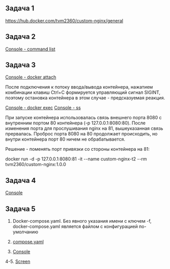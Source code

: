 Задача 1
-
[https://hub.docker.com/tvm2360/custom-nginx/general ](https://hub.docker.com/repository/docker/tvm2360/custom-nginx/general)

Задача 2
-
[Console - command list](2024-12-12_11-06-15.png)

Задача 3
-
[Console - docker attach](2024-12-12_11-21-26.png)

После подключения к потоку ввода/вывода контейнера, нажатием комбинации клавиш Ctrl+C формируется управляющий сигнал SIGINT,
поэтому остановка контейнера в этом случае - предсказуемая реакция. 

[Console - docker exec](2024-12-12_11-45-25.png) [Console - ss](2024-12-12_11-50-08.png)

При запуске контейнера использовалась связь внешнего порта 8080 с внутренним портом 80 контейнера (-p 127.0.0.1:8080:80).
После изменения порта для прослушивания nginx на 81, вышеуказанная связь прервалась. Проброс порта 8080 на 80 продолжает
происходить, но внутри контейнера порт 80 ничем не обрабатывается.

Решение - поменять порт привязки со стороны контейнера на 81:

docker run -d -p 127.0.0.1:8080:81 -it --name custom-nginx-t2 --rm tvm2360/custom-nginx:1.0.0

Задача 4
-

[Console](2024-12-12_12-34-29.png)

Задача 5
-
1. Docker-compose.yaml. Без явного указания имени с ключем -f, docker-compose.yaml является файлом с конфигурацией по-умолчанию

2. [compose.yaml](2024-12-12_12-54-05.png)

3. [Console](2024-12-12_13-08-43.png)

4-5. [Screen](2024-12-12_13-13-32.png)


